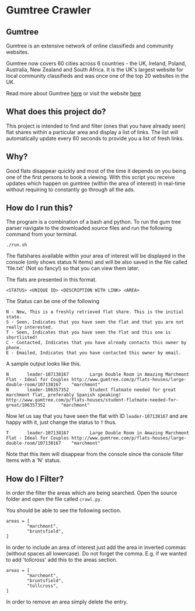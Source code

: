 # Gumtree Crawler

## Gumtree 

Gumtree is an extensive network of online classifieds and community websites.  

Gumtree now covers 60 cities across 6 countries - the UK, Ireland, Poland, Australia, New Zealand and South Africa. It is the UK's largest website for local community classifieds and was once one of the top 20 websites in the UK.

Read more about Gumtree [here](http://en.wikipedia.org/wiki/Gumtree) or visit the website [here](http://www.gumtree.com/)

## What does this project do?

This project is intended to find and filter (ones that you have already seen) flat shares within a particular area and display a list of links.  The list will automatically update every 60 seconds to provide you a list of fresh links.  

## Why?

Good flats disappear quickly and most of the time it depends on you being one of the first persons to book a viewing.  With this script you receive updates which happen on gumtree (within the area of interest) in real-time without requiring to constantly go through all the ads.  

## How do I run this?

The program is a combination of a bash and python.  To run the gum tree parser navigate to the downloaded source files and run the following command from your terminal. 

    ./run.sh
  
The flatshares available within your area of interest will be displayed in the console (only shows status N items) and will be also saved in the file called 'file.txt' (Not so fancy!) so that you can view them later.  

The flats are presented in this format. 

    <STATUS> <UNIQUE ID> <DESCRIPTION WITH LINK> <AREA>
  
The Status can be one of the following 

    N - New, This is a freshly retrieved flat share. This is the initial state.  
    S - Seen, Indicates that you have seen the flat and that you are not really interested. 
    T - Seen, Indicates that you have seen the flat and this one is shortlisted! 
    C - Contacted, Indicates that you have already contacts this owner by phone.  
    E - Emailed, Indicates that you have contacted this owner by email.
  
A sample output looks like this.  

    N       leader-107138167        Large Double Room in Amazing Marchmont Flat - Ideal for Couples http://www.gumtree.com/p/flats-houses/large-double-room/107138167    "marchmont"
    N       leader-106357352        Student flatmate needed for great marchmont flat, preferably Spanish speaking!  http://www.gumtree.com/p/flats-houses/student-flatmate-needed-for-great/106357352      "marchmont"
  
Now let us say that you have seen the flat with ID <code>leader-107138167</code> and are happy with it, just change the status to <code>T</code> thus. 

    T       leader-107138167        Large Double Room in Amazing Marchmont Flat - Ideal for Couples http://www.gumtree.com/p/flats-houses/large-double-room/107138167    "marchmont"

Note that this item will disappear from the console since the console filter items with a 'N' status.  

## How do I Filter?

In order the filter the areas which are being searched.  Open the source folder and open the file called <code>crawl.py</code>.  

You should be able to see the following section. 

    areas = [
        	"marchmont", 
    		"bruntsfield",
    ]
    
In order to include an area of interest just add the area in inverted commas (without spaces all lowercase).  Do not forget the comma.  E.g. if we wanted to add 'tollcross' add this to the areas section.
    
    areas = [
            "marchmont", 
    		"bruntsfield",
            "tollcross",
    ] 

In order to remove an area simply delete the entry.  





  

